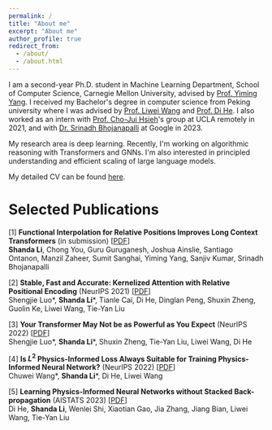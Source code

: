 ```yaml
---
permalink: /
title: "About me"
excerpt: "About me"
author_profile: true
redirect_from: 
  - /about/
  - /about.html
---
```



I am a second-year Ph.D. student in Machine Learning Department, School of Computer Science, Carnegie Mellon University, advised by [Prof. Yiming Yang](https://www.cs.cmu.edu/~./yiming/). I received my Bachelor's degree in computer science from Peking university where I was advised by [Prof. Liwei Wang](http://www.liweiwang-pku.com/) and [Prof. Di He](https://dihe-pku.github.io/). I also worked as an intern with [Prof. Cho-Jui Hsieh](http://web.cs.ucla.edu/~chohsieh/)'s group at UCLA remotely in 2021, and with [Dr. Srinadh Bhojanapalli](https://bsrinadh.github.io/) at Google in 2023.

My research area is deep learning. Recently, I'm working on algorithmic reasoning with Transformers and GNNs. I'm also interested in principled understanding and efficient scaling of large language models.

My detailed CV can be found [here](https://lithiumda.github.io/files/CV.pdf).

Selected Publications
=====
[1] **Functional Interpolation for Relative Positions Improves Long Context Transformers** (in submission) [[PDF](https://arxiv.org/abs/2310.04418)]  
  **Shanda Li**, Chong You, Guru Guruganesh, Joshua Ainslie, Santiago Ontanon, Manzil Zaheer, Sumit Sanghai, Yiming Yang, Sanjiv Kumar, Srinadh Bhojanapalli

[2] **Stable, Fast and Accurate: Kernelized Attention with Relative Positional Encoding** (NeurIPS 2021) [[PDF](https://arxiv.org/abs/2106.12566)]  
  Shengjie Luo\*, **Shanda Li**\*, Tianle Cai, Di He, Dinglan Peng, Shuxin Zheng, Guolin Ke, Liwei Wang, Tie-Yan Liu  

[3] **Your Transformer May Not be as Powerful as You Expect** (NeurIPS 2022) [[PDF](https://arxiv.org/abs/2205.13401)]  
  Shengjie Luo\*, **Shanda Li**\*, Shuxin Zheng, Tie-Yan Liu, Liwei Wang, Di He

[4] **Is $L^2$ Physics-Informed Loss Always Suitable for Training Physics-Informed Neural Network?** (NeurIPS 2022) [[PDF](https://arxiv.org/abs/2206.02016)]  
  Chuwei Wang\*, **Shanda Li**\*, Di He, Liwei Wang  

[5] **Learning Physics-Informed Neural Networks without Stacked Back-propagation** (AISTATS 2023)  [[PDF](https://arxiv.org/abs/2202.09340)]  
  Di He, **Shanda Li**, Wenlei Shi, Xiaotian Gao, Jia Zhang, Jiang Bian, Liwei Wang, Tie-Yan Liu

<!-- [6] **Can Vision Transformers Perform Convolution?** (Preprint) [[PDF](https://arxiv.org/abs/2111.01353)]  
  **Shanda Li**, Xiangning Chen, Di He, Cho-Jui Hsieh   -->
